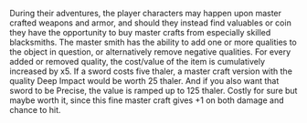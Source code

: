 During their adventures, the player characters may happen upon master crafted weapons and armor, and should they instead find valuables or coin they have the opportunity to buy master crafts from especially skilled blacksmiths.
The master smith has the ability to add one or more qualities to the object in question, or alternatively remove negative qualities. For every added or removed quality, the cost/value of the item is cumulatively increased by x5. If a sword costs five thaler, a master craft version with the quality Deep Impact would be worth 25 thaler. And if you also want that sword to be Precise, the value is ramped up to 125 thaler. Costly for sure but maybe worth it, since this fine master craft gives +1 on both damage and chance to hit.